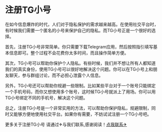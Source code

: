 # 注册TG小号

在如今信息爆炸的时代，人们对于隐私保护的需求越来越高。在使用社交平台时，有时候我们需要一个匿名的小号来保护自己的隐私。而TG小号正是一个很好的选择。

首先，注册TG小号非常简单。你只需要下载Telegram应用，然后按照指引填写基本信息即可。整个过程不会花费你太多时间，而且操作简单方便。

其次，TG小号可以帮助你保护个人隐私。有些时候，我们并不想让所有人都知道我们的真实身份，使用TG小号可以很好地解决这个问题。你可以在TG小号上和朋友聊天，参与群组讨论，而不必担心泄露个人信息。

另外，TG小号还可以帮助你规避一些限制。比如某些平台对于一个账号只能绑定一个手机号码，而你又想使用多个账号，这时候TG小号就派上了用场。你可以用TG小号绑定不同的手机号，解决这个问题。

总之，注册TG小号是一个非常实用的方法，可以帮助你保护隐私，规避限制，同时又能够方便地使用社交平台。如果你有需要，不妨试试注册一个TG小号吧。

更多关于注册TG小号 请通过✈与我们联系,感谢阅读！[点我联系✈](https://app.G208.com)